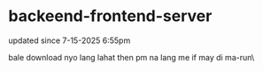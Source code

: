 # backeend-frontend-server
updated since 7-15-2025 6:55pm


bale download nyo lang lahat then pm na lang me if may di ma-run\
